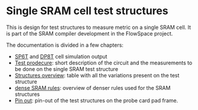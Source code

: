 # Single SRAM cell test structures

This is design for test structures to measure metric on a single SRAM cell. It is part of the SRAM compiler development in the FlowSpace project.

The documentation is divided in a few chapters:

* [SP6T](SRAMCellSP6T.html) and [DP8T](SRAMCellDP8T.html) cell simulation output
* [Test prodecure](Short_TestProc_Description.md): short description of the circuit and the measurements to be done on the single SRAM test structure
* [Structures overview](TestStructures_table.md): table with all the variations present on the test structure
* [dense SRAM rules](SRAM_rules_overview.md): overview of denser rules used for the SRAM structures
* [Pin out](padframe_pinouts.md): pin-out of the test structures on the probe card pad frame.
